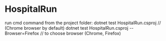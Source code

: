 # HospitalRun
run cmd command from the project folder: 
dotnet test HospitalRun.csproj // (Chrome browser by default)
dotnet test HospitalRun.csproj -- Browser=Firefox // to choose browser (Chrome, Firefox)
